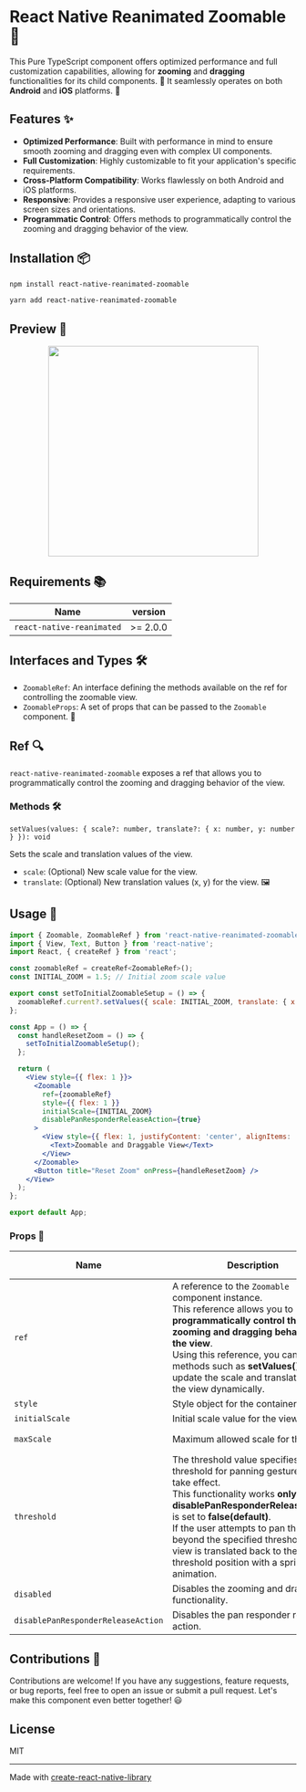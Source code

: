 # React Native Reanimated Zoomable 🌟

This Pure TypeScript component offers optimized performance and full customization capabilities, allowing for **zooming** and **dragging** functionalities for its child components. 🚀 It seamlessly operates on both **Android** and **iOS** platforms. 📱

## Features ✨
* **Optimized Performance**: Built with performance in mind to ensure smooth zooming and dragging even with complex UI components.
* **Full Customization**: Highly customizable to fit your application's specific requirements.
* **Cross-Platform Compatibility**: Works flawlessly on both Android and iOS platforms.
* **Responsive**: Provides a responsive user experience, adapting to various screen sizes and orientations.
* **Programmatic Control**: Offers methods to programmatically control the zooming and dragging behavior of the view.

## Installation 📦

```sh
npm install react-native-reanimated-zoomable
```
```sh
yarn add react-native-reanimated-zoomable
```


## Preview 🦋

<p align="center">
<img src="https://github.com/githuboftigran/rn-range-slider/assets/64334381/67a30692-9445-457d-a904-6d3bb67c930b" width="369">
</p>


## Requirements 📚

| Name                 | version                   |    
|----------------------|:-------------------------------------------------:|
| `react-native-reanimated`                | >= 2.0.0       |

## Interfaces and Types 🛠️

- `ZoomableRef`: An interface defining the methods available on the ref for controlling the zoomable view.
- `ZoomableProps`: A set of props that can be passed to the `Zoomable` component. 📝


## Ref 🔍

`react-native-reanimated-zoomable` exposes a ref that allows you to programmatically control the zooming and dragging behavior of the view.

### Methods 🛠️
```
setValues(values: { scale?: number, translate?: { x: number, y: number } }): void
```
Sets the scale and translation values of the view.

- `scale`: (Optional) New scale value for the view.
- `translate`: (Optional) New translation values (x, y) for the view. 🖼️

## Usage 🚀

```jsx
import { Zoomable, ZoomableRef } from 'react-native-reanimated-zoomable';
import { View, Text, Button } from 'react-native';
import React, { createRef } from 'react';

const zoomableRef = createRef<ZoomableRef>();
const INITIAL_ZOOM = 1.5; // Initial zoom scale value

export const setToInitialZoomableSetup = () => {
  zoomableRef.current?.setValues({ scale: INITIAL_ZOOM, translate: { x: 0, y: 0 } });
};

const App = () => {
  const handleResetZoom = () => {
    setToInitialZoomableSetup();
  };

  return (
    <View style={{ flex: 1 }}>
      <Zoomable
        ref={zoomableRef}
        style={{ flex: 1 }}
        initialScale={INITIAL_ZOOM}
        disablePanResponderReleaseAction={true}
      >
        <View style={{ flex: 1, justifyContent: 'center', alignItems: 'center' }}>
          <Text>Zoomable and Draggable View</Text>
        </View>
      </Zoomable>
      <Button title="Reset Zoom" onPress={handleResetZoom} />
    </View>
  );
};

export default App;
```

### Props 🎨

| Name                 | Description                                                                                                                                                                                                                                                                                          | Type                                                   |                   Default Value                   |
|----------------------|------------------------------------------------------------------------------------------------------------------------------------------------------------------------------------------------------------------------------------------------------------------------------------------------------|--------------------------------------------------------|:-------------------------------------------------:|
| `ref`                | A reference to the `Zoomable` component instance. <br /> This reference allows you to **programmatically control the zooming and dragging behavior of the view**. <br />Using this reference, you can call methods such as **setValues()** to update the scale and translation of the view dynamically.                                                                                                                                                                                                                                                         | `React.Ref<ZoomableRef>`                                              |                  _{ }_                   |
| `style`                | Style object for the container view.                                                                                                                                                                                                                                                                              | ViewStyle                                                 |                  _{ }_                   |
| `initialScale`                | Initial scale value for the view.                                                                                                                                                                                                                                               | number                                                 |                  _**1**_                   |
| `maxScale`           | Maximum allowed scale for the view.                       | number                                                 |                        _**initialScale * 2**_                           |
| `threshold`               | The threshold value specifies the threshold for panning gestures to take effect.<br /> This functionality works **only** when **disablePanResponderReleaseAction** is set to **false(default)**.<br /> If the user attempts to pan the view beyond the specified threshold, the view is translated back to the threshold position with a spring animation.                                                                                                                                                                                                                                                                                  | number                                                 |                        _**560**_                         |
| `disabled`                | Disables the zooming and dragging functionality.                                                                                                                                                                                                                                                                | boolean                                                 |  _**false**_   |
| `disablePanResponderReleaseAction`               | Disables the pan responder release action.                                                                 | boolean                                                 | _**false**_ |


## Contributions 🤝
Contributions are welcome! If you have any suggestions, feature requests, or bug reports, feel free to open an issue or submit a pull request. Let's make this component even better together! 😃

## License

MIT

---

Made with [create-react-native-library](https://github.com/callstack/react-native-builder-bob)
